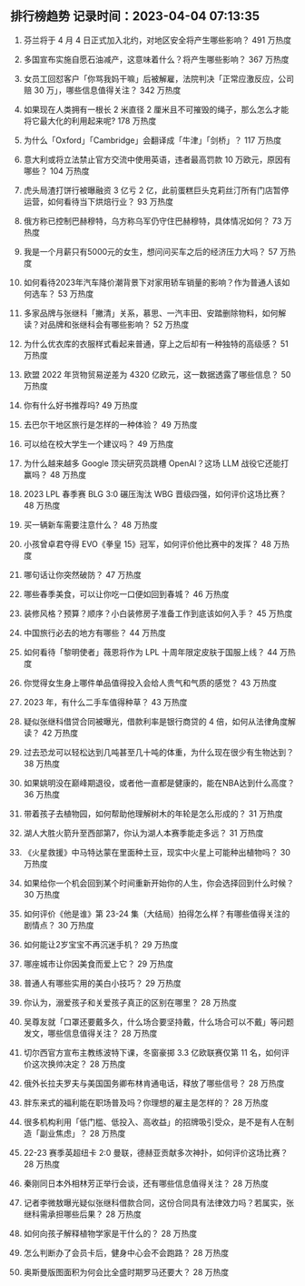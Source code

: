 
## 排行榜趋势 记录时间：2023-04-04 07:13:35
  
  1. 芬兰将于 4 月 4 日正式加入北约，对地区安全将产生哪些影响？ 491 万热度
    
  2. 多国宣布实施自愿石油减产，这意味着什么？将产生哪些影响？ 367 万热度
    
  3. 女员工回怼客户「你骂我妈干嘛」后被解雇，法院判决「正常应激反应，公司赔 30 万」，哪些信息值得关注？ 342 万热度
    
  4. 如果现在人类拥有一根长 2 米直径 2 厘米且不可摧毁的绳子，那么怎么才能将它最大化的利用起来呢? 178 万热度
    
  5. 为什么「Oxford」「Cambridge」会翻译成「牛津」「剑桥」？ 117 万热度
    
  6. 意大利或将立法禁止官方交流中使用英语，违者最高罚款 10 万欧元，原因有哪些？ 104 万热度
    
  7. 虎头局渣打饼行被曝融资 3 亿亏 2 亿，此前蛋糕巨头克莉丝汀所有门店暂停运营，如何看待当下烘焙行业？ 93 万热度
    
  8. 俄方称已控制巴赫穆特，乌方称乌军仍守住巴赫穆特，具体情况如何？ 73 万热度
    
  9. 我是一个月薪只有5000元的女生，想问问买车之后的经济压力大吗？ 57 万热度
    
  10. 如何看待2023年汽车降价潮背景下对家用轿车销量的影响？作为普通人该如何选车？ 53 万热度
    
  11. 多家品牌与张继科「撇清」关系，慕思、一汽丰田、安踏删除物料，如何解读？对品牌和张继科会有哪些影响？ 52 万热度
    
  12. 为什么优衣库的衣服样式看起来普通，穿上之后却有一种独特的高级感？ 51 万热度
    
  13. 欧盟 2022 年货物贸易逆差为 4320 亿欧元，这一数据透露了哪些信息？ 50 万热度
    
  14. 你有什么好书推荐吗? 49 万热度
    
  15. 去巴尔干地区旅行是怎样的一种体验？ 49 万热度
    
  16. 可以给在校大学生一个建议吗？ 49 万热度
    
  17. 为什么越来越多 Google 顶尖研究员跳槽  OpenAI？这场 LLM 战役它还能打赢吗？ 48 万热度
    
  18. 2023 LPL 春季赛 BLG 3:0 碾压淘汰 WBG 晋级四强，如何评价这场比赛？ 48 万热度
    
  19. 买一辆新车需要注意什么？ 48 万热度
    
  20. 小孩曾卓君夺得 EVO《拳皇 15》冠军，如何评价他比赛中的发挥？ 48 万热度
    
  21. 哪句话让你突然破防？ 47 万热度
    
  22. 哪些春季美食，可以让你吃一口便如回到春城？ 46 万热度
    
  23. 装修风格？预算？顺序？小白装修房子准备工作到底该如何入手？ 45 万热度
    
  24. 中国旅行必去的地方有哪些？ 44 万热度
    
  25. 如何看待「黎明使者」薇恩将作为 LPL 十周年限定皮肤于国服上线？ 44 万热度
    
  26. 你觉得女生身上哪件单品值得投入会给人贵气和气质的感觉？ 43 万热度
    
  27. 2023 年，有什么二手车值得种草？ 43 万热度
    
  28. 疑似张继科借贷合同被曝光，借款利率是银行商贷的 4 倍，如何从法律角度解读？ 42 万热度
    
  29. 过去恐龙可以轻松达到几吨甚至几十吨的体重，为什么现在很少有生物达到？ 38 万热度
    
  30. 如果姚明没在巅峰期退役，或者他一直都是健康的，能在NBA达到什么高度？ 36 万热度
    
  31. 带着孩子去植物园，如何帮助他理解树木的年轮是怎么形成的？ 31 万热度
    
  32. 湖人大胜火箭升至西部第7，你认为湖人本赛季能走多远？ 31 万热度
    
  33. 《火星救援》中马特达蒙在里面种土豆，现实中火星上可能种出植物吗？ 30 万热度
    
  34. 如果给你一个机会回到某个时间重新开始你的人生，你会选择回到什么时候？ 30 万热度
    
  35. 如何评价《他是谁》第 23-24 集（大结局）拍得怎么样？有哪些值得关注的剧情点？ 30 万热度
    
  36. 如何能让2岁宝宝不再沉迷手机？ 29 万热度
    
  37. 哪座城市让你因美食而爱上它？ 29 万热度
    
  38. 普通人有哪些实用的美白小技巧？ 29 万热度
    
  39. 你认为，溺爱孩子和关爱孩子真正的区别在哪里？ 28 万热度
    
  40. 吴尊友就「口罩还要戴多久，什么场合要坚持戴，什么场合可以不戴」等问题发文，哪些信息值得关注？ 28 万热度
    
  41. 切尔西官方宣布主教练波特下课，冬窗豪掷 3.3 亿欧联赛仅第 11 名，如何评价这次换帅决定？ 28 万热度
    
  42. 俄外长拉夫罗夫与美国国务卿布林肯通电话，释放了哪些信号？ 28 万热度
    
  43. 胖东来式的福利能在职场普及吗？你理想的雇主是怎样的？ 28 万热度
    
  44. 很多机构利用「低门槛、低投入、高收益」的招牌吸引受众，是不是有人在制造「副业焦虑」？ 28 万热度
    
  45. 22-23 赛季英超纽卡 2:0 曼联，德赫亚贡献多次神扑，如何评价这场比赛？ 28 万热度
    
  46. 秦刚同日本外相林芳正举行会谈，还有哪些信息值得关注？ 28 万热度
    
  47. 记者李微敖曝光疑似张继科借款合同，这份合同具有法律效力吗？若属实，张继科需承担哪些后果？ 28 万热度
    
  48. 如何向孩子解释植物学家是干什么的？ 28 万热度
    
  49. 怎么判断办了会员卡后，健身中心会不会跑路？ 28 万热度
    
  50. 奥斯曼版图面积为何会比全盛时期罗马还要大？ 28 万热度
    